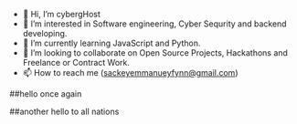 - 👋 Hi, I’m cybergHost
- 👀 I’m interested in Software engineering, Cyber Sequrity and backend developing.
- 🌱 I’m currently learning JavaScript and Python.
- 💞️ I’m looking to collaborate on Open Source Projects, Hackathons and Freelance or Contract Work.
- 📫 How to reach me (sackeyemmanueyfynn@gmail.com)

##hello once again

##another hello to all nations

<!---
InFynnity8/InFynnity8 is a ✨ special ✨ repository because its `README.md` (this file) appears on your GitHub profile.
You can click the Preview link to take a look at your changes.
--->
